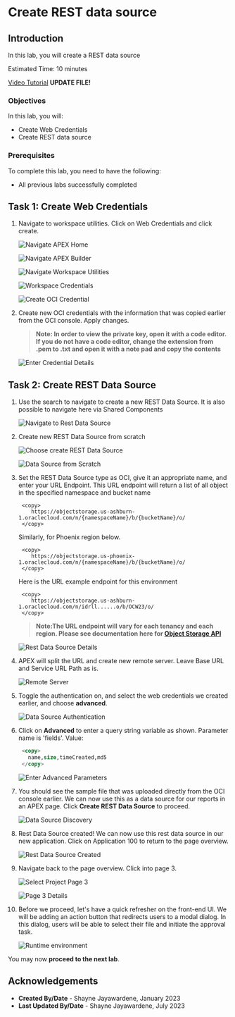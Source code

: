# Create REST data source

## Introduction

In this lab, you will create a REST data source

Estimated Time: 10 minutes

[Video Tutorial](youtube:XRwbswu0jEk)  **UPDATE FILE!**

### Objectives

In this lab, you will:

- Create Web Credentials
- Create REST data source

### Prerequisites

To complete this lab, you need to have the following:

- All previous labs successfully completed

## Task 1: Create Web Credentials

1. Navigate to workspace utilities. Click on Web Credentials and click create.

    ![Navigate APEX Home](images/Navigate-APEX-home.png " ")

    ![Navigate APEX Builder](images/Navigate-App-Builder.png " ")

    ![Navigate Workspace Utilities](images/workspace-utilities.png " ")

    ![Workspace Credentials](images/workspace-auth-credentails.png " ")

    ![Create OCI Credential](images/create-oci-credential.png " ")

2. Create new OCI credentials with the information that was copied earlier from the OCI console. Apply changes.

    >**Note: In order to view the private key, open it with a code editor. If you do not have a code editor, change the extension from .pem to .txt and open it with a note pad and copy the contents**

    ![Enter Credential Details](images/credential-details.png " ")

## Task 2: Create REST Data Source

1. Use the search to navigate to create a new REST Data Source. It is also possible to navigate here via Shared Components

    ![Navigate to Rest Data Source](images/nav-rest-data-source.png " ")

2. Create new REST Data Source from scratch

    ![Choose create REST Data Source](images/create-rest.png " ")

    ![Data Source from Scratch](images/from-scratch.png " ")

3. Set the REST Data Source type as OCI, give it an appropriate name, and enter your URL Endpoint. This URL endpoint will return a list of all object in the specified namespace and bucket name

    ```text
     <copy>
        https://objectstorage.us-ashburn-1.oraclecloud.com/n/{namespaceName}/b/{bucketName}/o/
     </copy>
    ```

    Similarly, for Phoenix region below.

    ```text
     <copy>
        https://objectstorage.us-phoenix-1.oraclecloud.com/n/{namespaceName}/b/{bucketName}/o/
     </copy>
    ```

    Here is the URL example endpoint for this environment

    ```text
     <copy>
        https://objectstorage.us-ashburn-1.oraclecloud.com/n/idrll......o/b/OCW23/o/
     </copy>
    ```

    >**Note:The URL endpoint will vary for each tenancy and each region. Please see documentation here for [Object Storage API](https://docs.oracle.com/en-us/iaas/api/#/en/objectstorage/20160918/Object/ListObjects)**

    ![Rest Data Source Details](images/data-source-name.png " ")

4. APEX will split the URL and create new remote server. Leave Base URL and Service URL Path as is.

    ![Remote Server](images/remote-server.png " ")

5. Toggle the authentication on, and select the web credentials we created earlier, and choose **advanced**.

    ![Data Source Authentication](images/authentication.png " ")

6. Click on **Advanced** to enter a query string variable as shown. Parameter name is 'fields'.
    Value:

    ```SQL
     <copy>
       name,size,timeCreated,md5
     </copy>
    ```

    ![Enter Advanced Parameters](images/advanced-parameters.png " ")

7. You should see the sample file that was uploaded directly from the OCI console earlier. We can now use this as a data source for our reports in an APEX page. Click **Create REST Data Source** to proceed.

    ![Data Source Discovery](images/data-source-discovery.png " ")

8. Rest Data Source created! We can now use this rest data source in our new application. Click on Application 100 to return to the page overview.

    ![Rest Data Source Created](images/source-created.png " ")

9. Navigate back to the page overview. Click into page 3.

    ![Select Project Page 3](images/select-project-page.png " ")

    ![Page 3 Details](images/page-3-overview.png " ")

10. Before we proceed, let's have a quick refresher on the front-end UI. We will be adding an action button that redirects users to a modal dialog. In this dialog, users will be able to select their file and initiate the approval task.

    ![Runtime environment](images/front-end-UI.png " ")

You may now **proceed to the next lab**.

## Acknowledgements

- **Created By/Date** - Shayne Jayawardene, January 2023
- **Last Updated By/Date** - Shayne Jayawardene, July 2023
